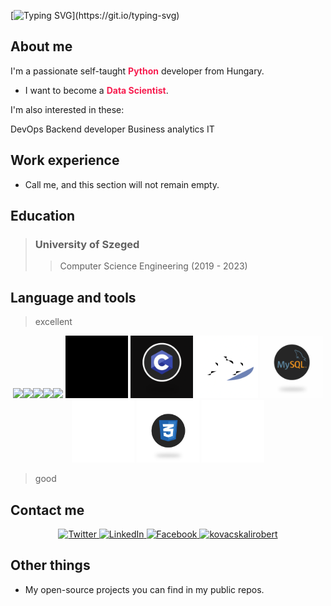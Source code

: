 [![Typing SVG](https://readme-typing-svg.demolab.com?font=Fira+Code&size=35&pause=1000&color=F71D4F&center=true&vCenter=true&width=440&height=200&lines=Valar+Morghulis!)](https://git.io/typing-svg)

## About me

I'm a passionate self-taught <span style="color:#F71D4F">**Python**</span> developer from Hungary.

- I want to become a <span style="color:#F71D4F">**Data Scientist**</span>.

I'm also interested in these:

<p align="center>

  | DevOps  | Backend developer  | Business analytics  | IT  |
  |---|---|---|---|

</p>

## Work experience

- Call me, and this section will not remain empty.

## Education

> ### **University of Szeged**
>> Computer Science Engineering (2019 - 2023)

## Language and tools

> excellent

<p align="center">
  <img src="https://media3.giphy.com/media/ln7z2eWriiQAllfVcn/200w.webp" width="100"><img src="https://i.giphy.com/media/LMt9638dO8dftAjtco/200.webp" width="100"><img src="https://i.giphy.com/media/eNAsjO55tPbgaor7ma/200w.webp" width="100"><img src="https://i.giphy.com/media/KzJkzjggfGN5Py6nkT/200.webp" width="100"><img src="https://i.giphy.com/media/IdyAQJVN2kVPNUrojM/200.webp" width="100">   <img src="resources/animation_500_l892c69h.gif" width="100">  <img src="resources/animation_500_l892priv.gif" width="100"> <img src="resources/animation_500_l8937iqc.gif" width="100"> <img src="resources/animation_500_l893owrz.gif" width="100"> <img src="resources/54425-html-5.gif" width="100"> <img src="resources/63207-css3.gif" width="100">
  <img src="resources/giphy.gif" width="100">


</p>

> good

## Contact me

<p align="center">
  <a href="https://twitter.com/kali_kovacs" target="_blank">
    <img src="https://img.shields.io/badge/twitter-%231DA1F2.svg?&style=for-the-badge&logo=twitter&logoColor=white&color=071A2C" alt="Twitter"/>
  </a>
  <a href="https://www.linkedin.com/in/kovacskalirobert/" target="_blank">
    <img src="https://img.shields.io/badge/linkedin-%230077B5.svg?&style=for-the-badge&logo=linkedin&logoColor=white&color=071A2C" alt="LinkedIn"/>
  </a>
  <a href="https://www.facebook.com/profile.php?id=100008946247651" target="_blank">
    <img src="https://img.shields.io/badge/facebook-%231877F2.svg?&style=for-the-badge&logo=facebook&logoColor=white&color=071A2C" alt="Facebook"/>
  </a>
  <a href="https://kovacskalirobert.github.io" target="_blank">
    <img src="https://img.shields.io/badge/mywebsite-%231877F2.svg?&style=for-the-badge&logo=kovacs&logoColor=white&color=071A2C" alt="kovacskalirobert"/>
  </a>
</p>

## Other things

- My open-source projects you can find in my public repos.
